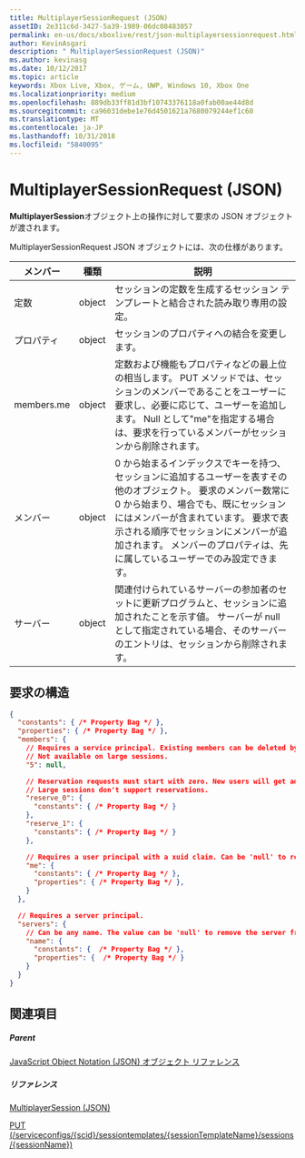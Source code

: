 ```yaml
---
title: MultiplayerSessionRequest (JSON)
assetID: 2e311c6d-3427-5a39-1989-06dc08483057
permalink: en-us/docs/xboxlive/rest/json-multiplayersessionrequest.html
author: KevinAsgari
description: " MultiplayerSessionRequest (JSON)"
ms.author: kevinasg
ms.date: 10/12/2017
ms.topic: article
keywords: Xbox Live, Xbox, ゲーム, UWP, Windows 10, Xbox One
ms.localizationpriority: medium
ms.openlocfilehash: 889db33ff81d3bf10743376118a0fab00ae44d8d
ms.sourcegitcommit: ca96031debe1e76d4501621a7680079244ef1c60
ms.translationtype: MT
ms.contentlocale: ja-JP
ms.lasthandoff: 10/31/2018
ms.locfileid: "5840095"
---
```

# <a name="multiplayersessionrequest-json"></a>MultiplayerSessionRequest (JSON)
**MultiplayerSession**オブジェクト上の操作に対して要求の JSON オブジェクトが渡されます。 
<a id="ID4EQ"></a>

  
 
MultiplayerSessionRequest JSON オブジェクトには、次の仕様があります。
 
| メンバー| 種類| 説明| 
| --- | --- | --- | 
| 定数| object| セッションの定数を生成するセッション テンプレートと結合された読み取り専用の設定。 | 
| プロパティ | object | セッションのプロパティへの結合を変更します。| 
| members.me | object| 定数および機能もプロパティなどの最上位の相当します。 PUT メソッドでは、セッションのメンバーであることをユーザーに要求し、必要に応じて、ユーザーを追加します。 Null として"me"を指定する場合は、要求を行っているメンバーがセッションから削除されます。 | 
| メンバー | object| 0 から始まるインデックスでキーを持つ、セッションに追加するユーザーを表すその他のオブジェクト。 要求のメンバー数常に 0 から始まり、場合でも、既にセッションにはメンバーが含まれています。 要求で表示される順序でセッションにメンバーが追加されます。 メンバーのプロパティは、先に属しているユーザーでのみ設定できます。 | 
| サーバー | object| 関連付けられているサーバーの参加者のセットに更新プログラムと、セッションに追加されたことを示す値。 サーバーが null として指定されている場合、そのサーバーのエントリは、セッションから削除されます。 | 
  
<a id="ID4EZ"></a>

 
## <a name="request-structure"></a>要求の構造
 

```json
{
  "constants": { /* Property Bag */ },
  "properties": { /* Property Bag */ },
  "members": {
    // Requires a service principal. Existing members can be deleted by index.
    // Not available on large sessions.
    "5": null,

    // Reservation requests must start with zero. New users will get added in order to the end of the session's member list.
    // Large sessions don't support reservations.
    "reserve_0": {
      "constants": { /* Property Bag */ }
    },
    "reserve_1": {
      "constants": { /* Property Bag */ }
    },

    // Requires a user principal with a xuid claim. Can be 'null' to remove myself from the session.
    "me": {
      "constants": { /* Property Bag */ },
      "properties": { /* Property Bag */ },
    }
  },

  // Requires a server principal.
  "servers": {
    // Can be any name. The value can be 'null' to remove the server from the session.
    "name": {
      "constants": {  /* Property Bag */ },
      "properties": {  /* Property Bag */ }
    }
  }
}
```

  
<a id="ID4EAB"></a>

 
## <a name="see-also"></a>関連項目
 
<a id="ID4ECB"></a>

 
##### <a name="parent"></a>Parent 

[JavaScript Object Notation (JSON) オブジェクト リファレンス](atoc-xboxlivews-reference-json.md)

  
<a id="ID4EMB"></a>

 
##### <a name="reference"></a>リファレンス 

[MultiplayerSession (JSON)](json-multiplayersession.md)

 [PUT (/serviceconfigs/{scid}/sessiontemplates/{sessionTemplateName}/sessions/{sessionName})](../uri/sessiondirectory/uri-serviceconfigsscidsessiontemplatessessiontemplatenamesessionssessionnameput.md)

   